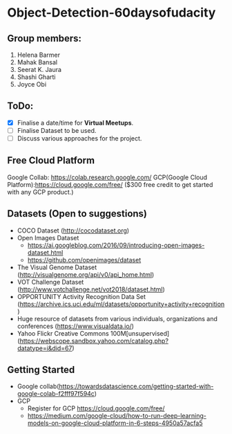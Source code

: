 # Object-Detection-60daysofudacity

## Group members:
1. Helena Barmer 
2. Mahak Bansal
3. Seerat K. Jaura
4. Shashi Gharti
5. Joyce Obi

## ToDo:
- [x] Finalise a date/time for **Virtual Meetups**.
- [ ] Finalise Dataset to be used.
- [ ] Discuss various approaches for the project.

## Free Cloud Platform
Google Collab: https://colab.research.google.com/
GCP(Google Cloud Platform):https://cloud.google.com/free/  ($300 free credit to get started with any GCP product.)

## Datasets (Open to suggestions)
- COCO Dataset (http://cocodataset.org)
- Open Images Dataset 
    - https://ai.googleblog.com/2016/09/introducing-open-images-dataset.html
    - https://github.com/openimages/dataset
- The Visual Genome Dataset (http://visualgenome.org/api/v0/api_home.html)
- VOT Challenge Dataset (http://www.votchallenge.net/vot2018/dataset.html)
- OPPORTUNITY Activity Recognition Data Set (https://archive.ics.uci.edu/ml/datasets/opportunity+activity+recognition)
- Huge resource of datasets from various individuals, organizations and conferences (https://www.visualdata.io/)
- Yahoo Flickr Creative Commons 100M[unsupervised] (https://webscope.sandbox.yahoo.com/catalog.php?datatype=i&did=67) 

## Getting Started
- Google collab(https://towardsdatascience.com/getting-started-with-google-colab-f2fff97f594c)
- GCP 
    - Register for GCP https://cloud.google.com/free/
    - https://medium.com/google-cloud/how-to-run-deep-learning-models-on-google-cloud-platform-in-6-steps-4950a57acfa5


